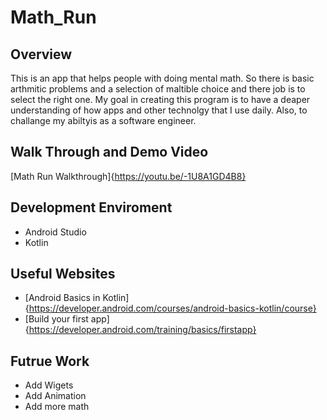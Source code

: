 # Math_Run

## Overview
This is an app that helps people with doing mental math. So there is basic arthmitic problems and a selection of maltible choice and there job is to select the right one. My goal in creating this program is to have a deaper understanding of how apps and other technolgy that I use daily. Also, to challange my abiltyis as a software engineer. 
## Walk Through and Demo Video
[Math Run Walkthrough]{https://youtu.be/-1U8A1GD4B8}
## Development Enviroment 
* Android Studio
* Kotlin

## Useful Websites
* [Android Basics in Kotlin]{https://developer.android.com/courses/android-basics-kotlin/course}
* [Build your first app]{https://developer.android.com/training/basics/firstapp}

## Futrue Work 
* Add Wigets 
* Add Animation 
* Add more math
